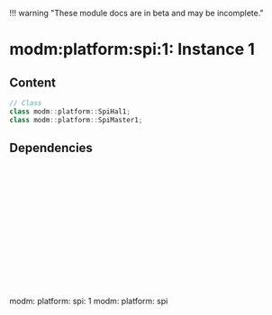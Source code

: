 !!! warning "These module docs are in beta and may be incomplete."

# modm:platform:spi:1: Instance 1



## Content

```cpp
// Class
class modm::platform::SpiHal1;
class modm::platform::SpiMaster1;
```
## Dependencies

<?xml version="1.0" encoding="UTF-8" standalone="no"?>
<!DOCTYPE svg PUBLIC "-//W3C//DTD SVG 1.1//EN"
 "http://www.w3.org/Graphics/SVG/1.1/DTD/svg11.dtd">
<!-- Generated by graphviz version 2.40.1 (0)
 -->
<!-- Title: modm:platform:spi:1 Pages: 1 -->
<svg width="91pt" height="165pt"
 viewBox="0.00 0.00 91.00 165.00" xmlns="http://www.w3.org/2000/svg" xmlns:xlink="http://www.w3.org/1999/xlink">
<g id="graph0" class="graph" transform="scale(1 1) rotate(0) translate(4 161)">
<title>modm:platform:spi:1</title>
<polygon fill="#ffffff" stroke="transparent" points="-4,4 -4,-161 87,-161 87,4 -4,4"/>
<!-- modm_platform_spi_1 -->
<g id="node1" class="node">
<title>modm_platform_spi_1</title>
<polygon fill="#d3d3d3" stroke="#000000" stroke-width="2" points="83,-68 0,-68 0,0 83,0 83,-68"/>
<text text-anchor="middle" x="41.5" y="-52.8" font-family="Times,serif" font-size="14.00" fill="#000000">modm:</text>
<text text-anchor="middle" x="41.5" y="-37.8" font-family="Times,serif" font-size="14.00" fill="#000000">platform:</text>
<text text-anchor="middle" x="41.5" y="-22.8" font-family="Times,serif" font-size="14.00" fill="#000000">spi:</text>
<text text-anchor="middle" x="41.5" y="-7.8" font-family="Times,serif" font-size="14.00" fill="#000000">1</text>
</g>
<!-- modm_platform_spi -->
<g id="node2" class="node">
<title>modm_platform_spi</title>
<g id="a_node2"><a xlink:href="../modm-platform-spi" xlink:title="modm:&#10;platform:&#10;spi">
<polygon fill="#d3d3d3" stroke="#000000" points="83,-157 0,-157 0,-104 83,-104 83,-157"/>
<text text-anchor="middle" x="41.5" y="-141.8" font-family="Times,serif" font-size="14.00" fill="#000000">modm:</text>
<text text-anchor="middle" x="41.5" y="-126.8" font-family="Times,serif" font-size="14.00" fill="#000000">platform:</text>
<text text-anchor="middle" x="41.5" y="-111.8" font-family="Times,serif" font-size="14.00" fill="#000000">spi</text>
</a>
</g>
</g>
<!-- modm_platform_spi_1&#45;&gt;modm_platform_spi -->
<g id="edge1" class="edge">
<title>modm_platform_spi_1&#45;&gt;modm_platform_spi</title>
<path fill="none" stroke="#000000" d="M41.5,-68.0223C41.5,-76.2636 41.5,-85.113 41.5,-93.4847"/>
<polygon fill="#000000" stroke="#000000" points="38.0001,-93.7515 41.5,-103.7515 45.0001,-93.7516 38.0001,-93.7515"/>
</g>
</g>
</svg>

